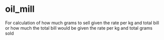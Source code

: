 # oil_mill
For calculation of how much grams to sell given the rate per kg and total bill or how much the total bill would be given the rate per kg and total grams sold
